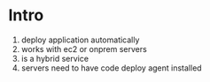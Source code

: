 # Intro
1. deploy application automatically
1. works with ec2 or onprem servers
1. is a hybrid service
1. servers need to have code deploy agent installed
